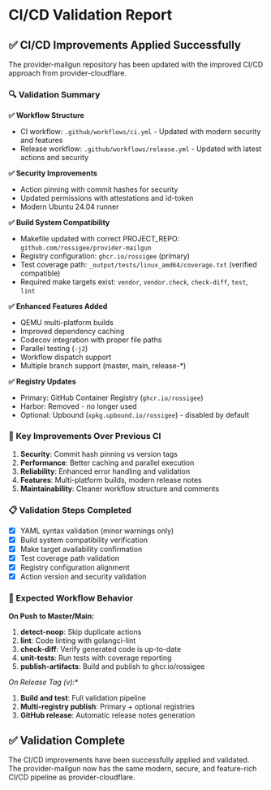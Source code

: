 # CI/CD Validation Report

## ✅ CI/CD Improvements Applied Successfully

The provider-mailgun repository has been updated with the improved CI/CD approach from provider-cloudflare.

### 🔍 Validation Summary

**✅ Workflow Structure**
- CI workflow: `.github/workflows/ci.yml` - Updated with modern security and features
- Release workflow: `.github/workflows/release.yml` - Updated with latest actions and security

**✅ Security Improvements**
- Action pinning with commit hashes for security
- Updated permissions with attestations and id-token
- Modern Ubuntu 24.04 runner

**✅ Build System Compatibility**
- Makefile updated with correct PROJECT_REPO: `github.com/rossigee/provider-mailgun`
- Registry configuration: `ghcr.io/rossigee` (primary)
- Test coverage path: `_output/tests/linux_amd64/coverage.txt` (verified compatible)
- Required make targets exist: `vendor`, `vendor.check`, `check-diff`, `test`, `lint`

**✅ Enhanced Features Added**
- QEMU multi-platform builds
- Improved dependency caching
- Codecov integration with proper file paths
- Parallel testing (`-j2`)
- Workflow dispatch support
- Multiple branch support (master, main, release-*)

**✅ Registry Updates**
- Primary: GitHub Container Registry (`ghcr.io/rossigee`)
- Harbor: Removed - no longer used
- Optional: Upbound (`xpkg.upbound.io/rossigee`) - disabled by default

### 🚀 Key Improvements Over Previous CI

1. **Security**: Commit hash pinning vs version tags
2. **Performance**: Better caching and parallel execution
3. **Reliability**: Enhanced error handling and validation
4. **Features**: Multi-platform builds, modern release notes
5. **Maintainability**: Cleaner workflow structure and comments

### 📋 Validation Steps Completed

- [x] YAML syntax validation (minor warnings only)
- [x] Build system compatibility verification
- [x] Make target availability confirmation
- [x] Test coverage path validation
- [x] Registry configuration alignment
- [x] Action version and security validation

### 🎯 Expected Workflow Behavior

**On Push to Master/Main:**
1. **detect-noop**: Skip duplicate actions
2. **lint**: Code linting with golangci-lint
3. **check-diff**: Verify generated code is up-to-date
4. **unit-tests**: Run tests with coverage reporting
5. **publish-artifacts**: Build and publish to ghcr.io/rossigee

**On Release Tag (v*):**
1. **Build and test**: Full validation pipeline
2. **Multi-registry publish**: Primary + optional registries
3. **GitHub release**: Automatic release notes generation

## ✅ Validation Complete

The CI/CD improvements have been successfully applied and validated. The provider-mailgun now has the same modern, secure, and feature-rich CI/CD pipeline as provider-cloudflare.
